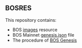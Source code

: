 BOSRES
------

This repository contains:
* BOS [images](./images) resource
* BOS Mainnet [genesis.json](./genesis.json) file
* The procedure of [BOS Genesis](./BOS_Genesis.md)
